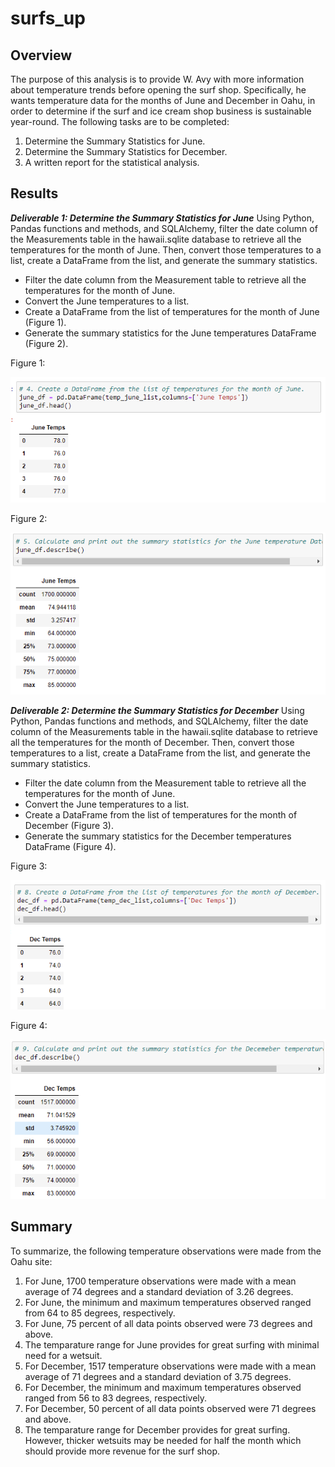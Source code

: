 # surfs_up

## Overview

The purpose of this analysis is  to provide W. Avy with more information about temperature trends before opening the surf shop. Specifically, he wants temperature data for the months of June and December in Oahu, in order to determine if the surf and ice cream shop business is sustainable year-round. The following tasks are to be completed: 

1. Determine the Summary Statistics for June.
2. Determine the Summary Statistics for December.
3. A written report for the statistical analysis.

## Results

***Deliverable 1: Determine the Summary Statistics for June***
Using Python, Pandas functions and methods, and SQLAlchemy, filter the date column of the Measurements table in the hawaii.sqlite database to retrieve all the temperatures for the month of June. Then, convert those temperatures to a list, create a DataFrame from the list, and generate the summary statistics.
- Filter the date column from the Measurement table to retrieve all the temperatures for the month of June.
- Convert the June temperatures to a list.
- Create a DataFrame from the list of temperatures for the month of June (Figure 1).
- Generate the summary statistics for the June temperatures DataFrame (Figure 2).

Figure 1:

![June_DF](https://raw.githubusercontent.com/krismbah/surfs_up/main/June_DF.png)

Figure 2:

![June_DF_Stat](https://raw.githubusercontent.com/krismbah/surfs_up/main/June_DF_Stat.png)



***Deliverable 2: Determine the Summary Statistics for December***
Using Python, Pandas functions and methods, and SQLAlchemy, filter the date column of the Measurements table in the hawaii.sqlite database to retrieve all the temperatures for the month of December. Then, convert those temperatures to a list, create a DataFrame from the list, and generate the summary statistics.
- Filter the date column from the Measurement table to retrieve all the temperatures for the month of June.
- Convert the June temperatures to a list.
- Create a DataFrame from the list of temperatures for the month of December (Figure 3).
- Generate the summary statistics for the December temperatures DataFrame (Figure 4).

Figure 3:

![Dec_DF](https://raw.githubusercontent.com/krismbah/surfs_up/main/Dec_DF.png)

Figure 4:

![Dec_DF_Stat](https://raw.githubusercontent.com/krismbah/surfs_up/main/Dec_DF_Stat.png)




## Summary

To summarize, the following temperature observations were made from the Oahu site:

1. For June, 1700 temperature observations were made with a mean average of 74 degrees and a standard deviation of 3.26 degrees.
2. For June, the minimum and maximum temperatures observed ranged from 64 to 85 degrees, respectively.
3. For June, 75 percent of all data points observed were 73 degrees and above.
4. The temparature range for June provides for great surfing with minimal need for a wetsuit.
5. For December, 1517 temperature observations were made with a mean average of 71 degrees and a standard deviation of 3.75 degrees.
6. For December, the minimum and maximum temperatures observed ranged from 56 to 83 degrees, respectively.
7. For December, 50 percent of all data points observed were 71 degrees and above.
8. The temparature range for December provides for great surfing. However, thicker wetsuits may be needed for half the month which should provide more revenue for the surf shop.
